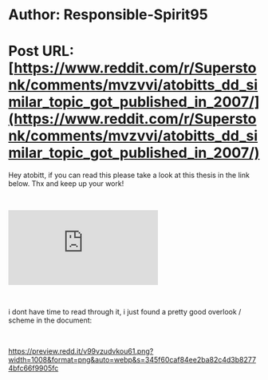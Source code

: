 # Author: Responsible-Spirit95
# Post URL: [https://www.reddit.com/r/Superstonk/comments/mvzvvi/atobitts_dd_similar_topic_got_published_in_2007/](https://www.reddit.com/r/Superstonk/comments/mvzvvi/atobitts_dd_similar_topic_got_published_in_2007/)


 Hey atobitt, if you can read this please take a look at this thesis in the link below. Thx and keep up your work!

&#x200B;

![ILF\_WP\_068.pdf (ilf-frankfurt.de)](https://www.ilf-frankfurt.de/fileadmin/_migrated/content_uploads/ILF_WP_068.pdf) 

&#x200B;

i dont have time to read through it, i just found a pretty good overlook / scheme in the document:

&#x200B;

https://preview.redd.it/v99vzudvkou61.png?width=1008&format=png&auto=webp&s=345f60caf84ee2ba82c4d3b82774bfc66f9905fc